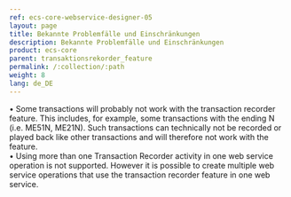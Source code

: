 ```yaml
---
ref: ecs-core-webservice-designer-05
layout: page
title: Bekannte Problemfälle und Einschränkungen
description: Bekannte Problemfälle und Einschränkungen
product: ecs-core
parent: transaktionsrekorder_feature
permalink: /:collection/:path
weight: 8
lang: de_DE
---
```


•	Some transactions will probably not work with the transaction recorder feature. This includes, for example, some transactions with the ending N (i.e. ME51N, ME21N). Such transactions can technically not be recorded or played back like other transactions and will therefore not work with the feature. <br>
•	Using more than one Transaction Recorder activity in one web service operation is not supported. However it is possible to create multiple web service operations that use the transaction recorder feature in one web service. <br>
